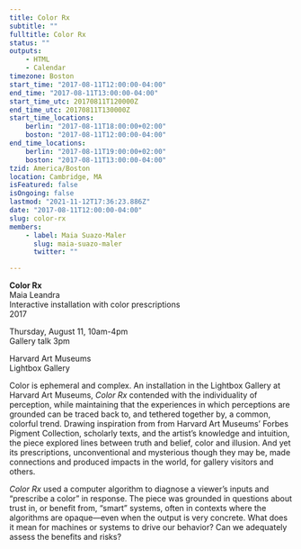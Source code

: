 ```yaml
---
title: Color Rx
subtitle: ""
fulltitle: Color Rx
status: ""
outputs:
    - HTML
    - Calendar
timezone: Boston
start_time: "2017-08-11T12:00:00-04:00"
end_time: "2017-08-11T13:00:00-04:00"
start_time_utc: 20170811T120000Z
end_time_utc: 20170811T130000Z
start_time_locations:
    berlin: "2017-08-11T18:00:00+02:00"
    boston: "2017-08-11T12:00:00-04:00"
end_time_locations:
    berlin: "2017-08-11T19:00:00+02:00"
    boston: "2017-08-11T13:00:00-04:00"
tzid: America/Boston
location: Cambridge, MA
isFeatured: false
isOngoing: false
lastmod: "2021-11-12T17:36:23.886Z"
date: "2017-08-11T12:00:00-04:00"
slug: color-rx
members:
    - label: Maia Suazo-Maler
      slug: maia-suazo-maler
      twitter: ""

---
```

**Color Rx**
<br />Maia Leandra
<br />Interactive installation with color prescriptions
<br />2017

Thursday, August 11, 10am-4pm
<br />Gallery talk 3pm

Harvard Art Museums
<br />Lightbox Gallery

Color is ephemeral and complex. An installation in the Lightbox Gallery at Harvard Art Museums, <em>Color Rx</em> contended with the individuality of perception, while maintaining that the experiences in which perceptions are grounded can be traced back to, and tethered together by, a common, colorful trend. Drawing inspiration from from Harvard Art Museums’ Forbes Pigment Collection, scholarly texts, and the artist’s knowledge and intuition, the piece explored lines between truth and belief, color and illusion. And yet its prescriptions, unconventional and mysterious though they may be, made connections and produced impacts in the world, for gallery visitors and others.

<em>Color Rx</em> used a computer algorithm to diagnose a viewer’s inputs and “prescribe a color” in response. The piece was grounded in questions about trust in, or benefit from, “smart” systems, often in contexts where the algorithms are opaque—even when the output is very concrete. What does it mean for machines or systems to drive our behavior? Can we adequately assess the benefits and risks?